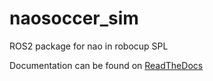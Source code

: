 # naosoccer_sim
ROS2 package for nao in robocup SPL

Documentation can be found on [ReadTheDocs](https://naosoccer-sim.readthedocs.io/)
